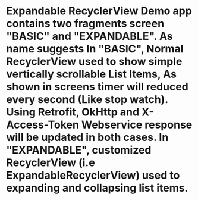 
# Expandable RecyclerView Demo app contains two fragments screen "BASIC" and "EXPANDABLE". As name suggests In "BASIC", Normal RecyclerView used to show simple vertically scrollable List Items, As shown in screens timer will reduced every second (Like stop watch). Using Retrofit, OkHttp and X-Access-Token Webservice response will be updated in both cases. In "EXPANDABLE", customized RecyclerView (i.e ExpandableRecyclerView) used to expanding and collapsing list items.
